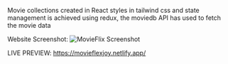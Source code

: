 Movie collections created in React styles in tailwind css and state management is achieved using redux, the moviedb API has used to fetch the movie data


Website Screenshot:
![MovieFlix Screenshot](https://github.com/SeyarSawayz/MovieFlix/assets/64561523/cf619c9f-1da0-40e7-892b-2e729b2a3e69)


LIVE PREVIEW:
https://movieflexjoy.netlify.app/
